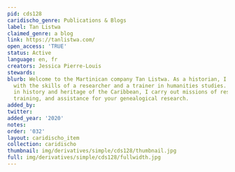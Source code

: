 ```yaml
---
pid: cds128
caridischo_genre: Publications & Blogs
label: Tan Listwa
claimed_genre: a blog
link: https://tanlistwa.com/
open_access: 'TRUE'
status: Active
language: en, fr
creators: Jessica Pierre-Louis
stewards: 
blurb: Welcome to the Martinican company Tan Listwa. As a historian, I provide you
  with the skills of a researcher and a trainer in humanities studies. Specialised
  in history and heritage of the Caribbean, I carry out missions of research engineering,
  training, and assistance for your genealogical research.
added_by: 
twitter: 
added_year: '2020'
notes: 
order: '032'
layout: caridischo_item
collection: caridischo
thumbnail: img/derivatives/simple/cds128/thumbnail.jpg
full: img/derivatives/simple/cds128/fullwidth.jpg
---
```

